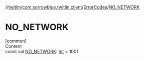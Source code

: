 //[twitlin](../../index.md)/[com.sorrowblue.twitlin.client](../index.md)/[ErrorCodes](index.md)/[NO_NETWORK](-n-o_-n-e-t-w-o-r-k.md)



# NO_NETWORK  
[common]  
Content  
const val [NO_NETWORK](-n-o_-n-e-t-w-o-r-k.md): [Int](https://kotlinlang.org/api/latest/jvm/stdlib/kotlin/-int/index.html) = 1001  



